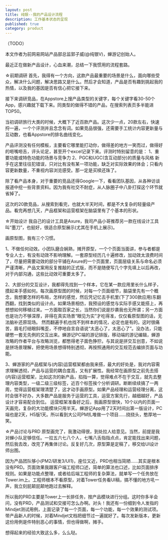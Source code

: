 ```yaml
---
layout: post
title: 纯银--我的产品设计流程
description: 工作基本状态的呈现
published: true
category: product
---
```


（TODO）

本文作者为前网易网站产品部总监郭子威(@纯银V)，蝉游记创始人。

最近正在做新产品设计，心血来潮，总结一下我惯用的流程套路。

☆前期调研
首先，我得有一个方向，这款产品最重要的场景是什么，面向哪些受众，解决什么问题，解决思路又是什么。然后才会知道，产品是否有趣到挑起我的热情，以及我的基因是否有信心把它接下来。

接下来调研竞品，在Appstore上搜产品类型的关键字，每个关键字看30-50个App，感兴趣就下载下来。同类型的做得不错的产品，在搜索列表页多半能进TOP50。

当初调研旅行大类的时候，大概下了近百款产品。这次少一点，20款左右，快速捋一遍，一个个评测并且念念有词。如果竞品很强，还需要手工统计内容更新量与互动数，也看Appstore的排名曲线变化。

产品评测没有任何模板，主要看它哪里能打动你，做得差的地方一笑而过，做得好的咂嘴咂舌，评头论足，甚至开个excel记录下来。评测时特别留意的是：
1、重要功能或特色功能的场景与竞争力
2、PGC和UGC(含互动部分)的质量与风格
新手在这里往往犯错误，只对比有没有某一项功能，缺乏对实际效果的体会；只看内容更新数量，不重视内容浏览感受。那一定是买椟还珠了。

除了看产品本身，对于重要的竞品还得Google一下，看看团队基因，从各种访谈报道中挖一些背景资料。因为我有社交不耐症，从人脉圈子中八卦打探这个环节就省掉了。

这次的20款竞品，从搜索到看完，也就大半天时间，都是不大复杂的轻量级产品。看完再想几天，产品框架和运营框架在脑袋里有了个基本的形状。

☆开始设计
我自己的设计工具是Axure，我司产品小哥推荐另一款在线设计工具叫“墨刀”，也挺好，很适合原型展示(尤其在手机上展示)。

画原型图，我有三个习惯。

1、不做任何动效。小团队磨合娴熟，摊开原型，一个个页面当面讲，参与者都是专业人士，有没有动效不影响理解。一套原型经历几十遍修改，加动效太浪费时间了，尽量把需要动效的部分平铺在Axure的一个页面里，页面层级关系与命名必须严谨清晰，产品文案用反复推敲的正式版，而不是随便写几个字先填上以后再改，对于内部沟通，这些比动效可重要太多了。

2、大部分的交互设计，我都得先找到一个样本，它在某一款应用里长什么样子，摸起来手感如何。每次画原型图的时候，对每一个页面细节，脑袋里先有一个概念，我想要怎样的布局，怎样的感觉，然后凭记忆去手机里(下了300款应用)东翻西翻，找到类似的设计点。如果场景相仿，我预设的感觉与实际手感又能搭上，再想想如何移植过来。一方面取百家之长，当然你们说是抄袭我也无所谓；另一方面也是功力不够深厚，非得在真实场景“眼见为实”才吃得准，仅仅看原型图的话，无法脑补还原现场。
然而翻遍手机也找不到样本的情况，必定也是有的。这时很痛苦，眉毛打结眼斜嘴歪，不停地自言自语说“太恶心了，太恶心了”。没办法，只能硬憋一套无先例的交互出来。蝉游记PC端的游记排版，移动端的游记编辑，蝉游攻略的作者平台与攻略浏览，都憋得老子面色狰狞。与其说是拼交互创意，不如说是拼场景理解，把使用场景想得特别透彻，再按照通用的交互规范去编排页面与功能。

3、蝉游家的产品框架与(内容)运营框架都由我来搭，最大的好处是，我对内容需求理解透彻，产品与运营的耦合度高，又有扩展性。我经常在画原型之前先去搭(内容)运营框架，比如这次的新产品，掐指一算，觉得难点不在于交互，就先去整理内容类型，一级二级三级标签，近百个标签挨个分析调研。断断续续搞了一两周，觉得运营框架理清楚了，这才动手画原型。如果产品经理和运营经理分离，这时会很不好办，大多数产品是服务于运营的工具，运营方案先行，越细越好，产品设计才容易配合到位。
运营框架准备好之后，我画原型很快，10个以内的页面一天画完，复杂的大功能模块只用半天。蝉游记App用了2天时间出第一版设计，PC端也是2天，H5版1天。所以看到大公司PM扎堆做一个项目……挠挠头，憨厚地一笑。

☆产品讨论与PRD
原型画完了，我激动得很，到处拉人给意见。当然，前提是我对蝉小队足够信任。一拉五六七八个人，七嘴八舌指指点点，肯定能找出来问题，然后我去改，改完了再集体讨论。反复好几次，原型算是定稿了，移交给UI设计师出图。

因为产品团队够小(PM2/研发3/UI1)，座位又近，PRD也相当简陋……其实是根本没有PRD。页面效果我跟客户端工程师口述，简单的算法也口述，比如页面排序规则。如果是功能点整理，或者给后端工程师的复杂算法，就单写一个任务放在Tower.im上。工程师根本不看原型，对着Tower任务看UI稿，搞不懂的地方吼一声，我立刻屁颠屁颠地跑过去解释。

所以我的PRD主要是Tower上一长排任务，按产品模块进行分组。这时你多半会问，没有PRD，产品测试和交接可怎么办啊。对头！我还有一份细到令人发指的Mindjet测试用例，上面记录了每一个页面，每一个功能，每一个效果的测试项。带产品新人的时候，对着Mindjet文档把细节过一遍就好了。每次发新版本，更新这份用例是件特别恶心的事情，但也得做啊，摊手。

想得起来的经验大致这么多，么么哒。





























[NingG]:    http://ningg.github.com  "NingG"












